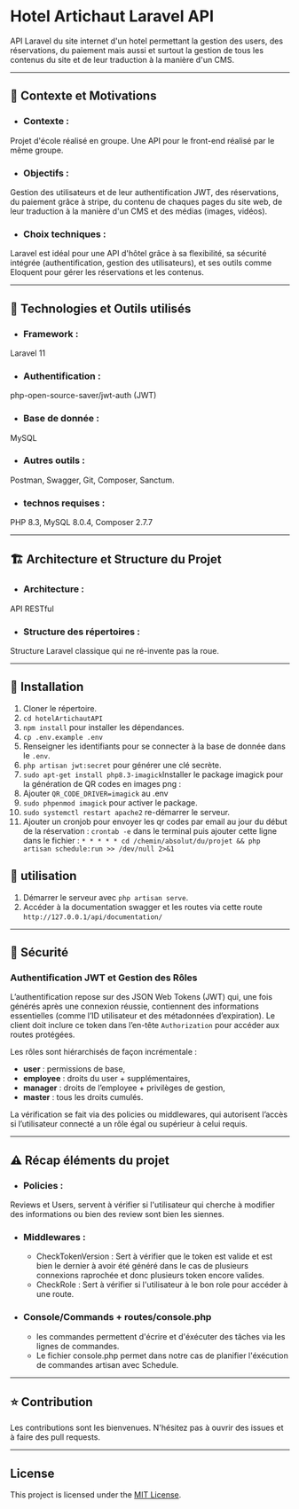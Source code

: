 # Hotel Artichaut Laravel API

API Laravel du site internet d'un hotel permettant la gestion des users, des réservations, du paiement mais aussi et surtout la gestion de tous les contenus du site et de leur traduction à la manière d'un CMS.

---

## :dart: Contexte et Motivations 

- ### Contexte : 
Projet d'école réalisé en groupe. Une API pour le front-end réalisé par le même groupe.

- ### Objectifs :
Gestion des utilisateurs et de leur authentification JWT, des réservations, du paiement grâce à stripe, du contenu de chaques pages du site web, de leur traduction à la manière d'un CMS et des médias (images, vidéos).

- ### Choix techniques :
Laravel est idéal pour une API d'hôtel grâce à sa flexibilité, sa sécurité intégrée (authentification,
gestion des utilisateurs), et ses outils comme Eloquent pour gérer les réservations et les contenus.


---

## :wrench: Technologies et Outils utilisés 

- ### Framework :
Laravel 11

- ### Authentification : 
php-open-source-saver/jwt-auth (JWT)

- ### Base de donnée : 
MySQL

- ### Autres outils : 
Postman, Swagger, Git, Composer, Sanctum.

- ### technos requises :
PHP 8.3, MySQL 8.0.4, Composer 2.7.7

---

## :building_construction: Architecture et Structure du Projet 

- ### Architecture :
API RESTful

- ### Structure des répertoires : 
Structure Laravel classique qui ne ré-invente pas la roue.

---

## :rocket: Installation

1. Cloner le répertoire.
2. `cd hotelArtichautAPI`
3. `npm install` pour installer les dépendances.
4. `cp .env.example .env`
5. Renseigner les identifiants pour se connecter à la base de donnée dans le `.env`.
6. `php artisan jwt:secret` pour générer une clé secrète.
7. `sudo apt-get install php8.3-imagick`Installer le package imagick pour la génération de QR codes en images png :
8. Ajouter `QR_CODE_DRIVER=imagick` au .env 
8. `sudo phpenmod imagick` pour activer le package.
9. `sudo systemctl restart apache2` re-démarrer le serveur.
10. Ajouter un cronjob pour envoyer les qr codes par email au jour du début de la réservation : `crontab -e` dans le terminal puis ajouter cette ligne dans le fichier : `* * * * * cd /chemin/absolut/du/projet && php artisan schedule:run >> /dev/null 2>&1`


## :scroll: utilisation

1. Démarrer le serveur avec `php artisan serve`.
2. Accéder à la documentation swagger et les routes via cette route `http://127.0.0.1/api/documentation/`

---

## :construction: Sécurité

### Authentification JWT et Gestion des Rôles

L’authentification repose sur des JSON Web Tokens (JWT) qui, une fois générés après une connexion réussie, contiennent des informations essentielles (comme l’ID utilisateur et des métadonnées d’expiration). Le client doit inclure ce token dans l’en-tête `Authorization` pour accéder aux routes protégées.

Les rôles sont hiérarchisés de façon incrémentale :
- **user** : permissions de base,
- **employee** : droits du user + supplémentaires,
- **manager** : droits de l’employee + privilèges de gestion,
- **master** : tous les droits cumulés.

La vérification se fait via des policies ou middlewares, qui autorisent l’accès si l’utilisateur connecté a un rôle égal ou supérieur à celui requis.

---
## :warning: Récap éléments du projet

- ### Policies : 
Reviews et Users, servent à vérifier si l'utilisateur qui cherche à modifier des informations ou bien des review sont bien les siennes.

- ### Middlewares :
  - CheckTokenVersion : Sert à vérifier que le token est valide et est bien le dernier à avoir été généré dans le cas de plusieurs connexions raprochée et donc plusieurs token encore valides.
  - CheckRole : Sert à vérifier si l'utilisateur à le bon role pour accéder à une route.

- ### Console/Commands + routes/console.php
  - les commandes permettent d'écrire et d'éxécuter des tâches via les lignes de commandes. 
  - Le fichier console.php permet dans notre cas de planifier l'éxécution de commandes artisan avec Schedule.

---

## :star: Contribution

Les contributions sont les bienvenues. N'hésitez pas à ouvrir des issues et à faire des pull requests.

---

## License

This project is licensed under the [MIT License](LICENSE).
